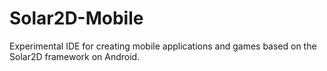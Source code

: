 # Solar2D-Mobile
Experimental IDE for creating mobile applications and games based on the Solar2D framework on Android.
